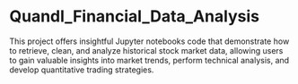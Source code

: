 # Quandl_Financial_Data_Analysis
This project offers insightful Jupyter notebooks code that demonstrate how to retrieve, clean, and analyze historical stock market data, allowing users to gain valuable insights into market trends, perform technical analysis, and develop quantitative trading strategies.
